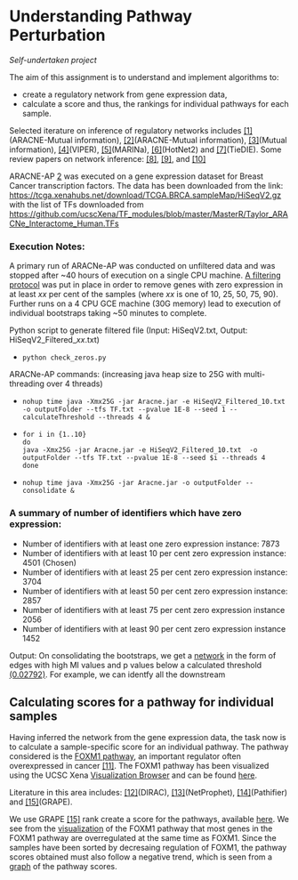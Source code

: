 # Understanding Pathway Perturbation
*Self-undertaken project*

The aim of this assignment is to understand and implement algorithms to:

* create a regulatory network from gene expression data,
* calculate a score and thus, the rankings for individual pathways for each sample.

Selected iterature on inference of regulatory networks includes [[1]](https://doi.org/10.1038/ng1532)(ARACNE-Mutual information), [[2]](https://doi.org/10.1093/bioinformatics/btw216)(ARACNE-Mutual information), [[3]](https://www.ncbi.nlm.nih.gov/pubmed/10902190)(Mutual information), [[4]](https://doi.org/10.1038/ng.3593)(VIPER), [[5]](https://doi.org/10.1038/msb.2010.31)(MARINa), [[6]](https://doi.org/10.1038/ng.3168)(HotNet2) and [[7]](https://doi.org/10.1093/bioinformatics/btt471)(TieDIE). Some review papers on network inference: [[8]](https://doi.org/10.1016/j.biosystems.2008.12.004), [[9]](https://www.nature.com/articles/nmeth.2016), and [[10]](10.3389/fcell.2014.00038) 

ARACNE-AP [2](https://doi.org/10.1093/bioinformatics/btw216) was executed on a gene expression dataset for Breast Cancer transcription factors. The data has been downloaded from the link: https://tcga.xenahubs.net/download/TCGA.BRCA.sampleMap/HiSeqV2.gz with the list of TFs downloaded from https://github.com/ucscXena/TF_modules/blob/master/MasterR/Taylor_ARACNe_Interactome_Human.TFs

### Execution Notes:
A primary run of ARACNe-AP was conducted on unfiltered data and was stopped after ~40 hours of execution on a single CPU machine. [A filtering protocol](../master/check_zeros.py) was put in place in order to remove genes with zero expression in at least *xx* per cent of the samples (where *xx* is one of 10, 25, 50, 75, 90). Further runs on a 4 CPU GCE machine (30G memory) lead to execution of individual bootstraps taking ~50 minutes to complete.

Python script to generate filtered file (Input: HiSeqV2.txt, Output: HiSeqV2_Filtered_*xx*.txt)
- `python check_zeros.py`

ARACNe-AP commands: (increasing java heap size to 25G with multi-threading over 4 threads)
- `nohup time java -Xmx25G -jar Aracne.jar -e HiSeqV2_Filtered_10.txt  -o outputFolder --tfs TF.txt --pvalue 1E-8 --seed 1 --calculateThreshold --threads 4 &`
- ```
  for i in {1..10}
  do
  java -Xmx25G -jar Aracne.jar -e HiSeqV2_Filtered_10.txt  -o outputFolder --tfs TF.txt --pvalue 1E-8 --seed $i --threads 4
  done
  ```
- `nohup time java -Xmx25G -jar Aracne.jar -o outputFolder --consolidate &`


### A summary of number of identifiers which have zero expression:

- Number of identifiers with at least one zero expression instance: 7873
- Number of identifiers with at least 10 per cent zero expression instance: 4501 (Chosen)
- Number of identifiers with at least 25 per cent zero expression instance: 3704
- Number of identifiers with at least 50 per cent zero expression instance: 2857
- Number of identifiers with at least 75 per cent zero expression instance 2056
- Number of identifiers with at least 90 per cent zero expression instance 1452

Output: On consolidating the bootstraps, we get a [network](../master/output/network.txt) in the form of edges with high MI values and p values below a calculated threshold [(0.02792)](../master/output/miThreshold_p1E-8_samples1218.txt). For example, we can identfy all the downstream 
## Calculating scores for a pathway for individual samples

Having inferred the network from the gene expression data, the task now is to calculate a sample-specific score for an individual pathway. The pathway considered is the [FOXM1 pathway](../master/FOXM1.network), an important regulator often overexpressed in cancer [[11]](https://doi.org/10.1158/0008-5472.CAN-11-0640). The FOXM1 pathway has been visualized using the UCSC Xena [Visualization Browser](https://xenabrowser.net/heatmap/) and can be found [here](../master/FOXM1_viz.png).

Literature in this area includes: [[12]](https://doi.org/10.1371/journal.pcbi.1000792)(DIRAC), [[13]](https://doi.org/10.1101/gr.150904)(NetProphet), [[14]](https://doi.org/10.1073/pnas.1219651110)(Pathifier) and [[15]](https://doi.org/10.1186/s12859-017-1711-z)(GRAPE).

We use GRAPE [[15]](https://doi.org/10.1186/s12859-017-1711-z) rank create a score for the pathways, available [here](../master/pathway_scores.txt). We see from the [visualization](../master/FOXM1_viz.png) of the FOXM1 pathway that most genes in the FOXM1 pathway are overregulated at the same time as FOXM1. Since the samples have been sorted by decresaing regulation of FOXM1, the pathway scores obtained must also follow a negative trend, which is seen from a [graph](../master/FOXM1_Pathway_scores_plot.pdf) of the pathway scores.
